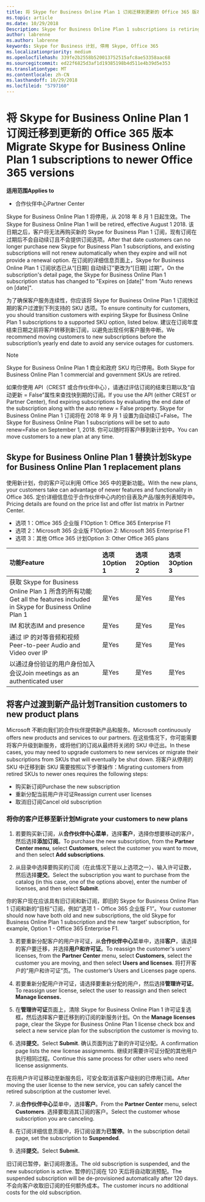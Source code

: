 ```yaml
---
title: 将 Skype for Business Online Plan 1 订阅迁移到更新的 Office 365 版本 | 合作伙伴中心
ms.topic: article
ms.date: 10/29/2018
Description: Skype for Business Online Plan 1 subscriptions is retiring.
author: labrenne
ms.author: labrenne
keywords: Skype for Business 计划, 停用 Skype, Office 365
ms.localizationpriority: medium
ms.openlocfilehash: 339fe2b2558b520013752515afc8ae53358aac68
ms.sourcegitcommit: ed22f6825d3af1d19385198b4d511e4b39d5e353
ms.translationtype: MT
ms.contentlocale: zh-CN
ms.lasthandoff: 10/29/2018
ms.locfileid: "5797160"
---
```

# <a name="migrate-skype-for-business-online-plan-1-subscriptions-to-newer-office-365-versions"></a><span data-ttu-id="3ae11-103">将 Skype for Business Online Plan 1 订阅迁移到更新的 Office 365 版本</span><span class="sxs-lookup"><span data-stu-id="3ae11-103">Migrate Skype for Business Online Plan 1 subscriptions to newer Office 365 versions</span></span>

**<span data-ttu-id="3ae11-104">适用范围</span><span class="sxs-lookup"><span data-stu-id="3ae11-104">Applies to</span></span>**

- <span data-ttu-id="3ae11-105">合作伙伴中心</span><span class="sxs-lookup"><span data-stu-id="3ae11-105">Partner Center</span></span>

<span data-ttu-id="3ae11-106">Skype for Business Online Plan 1 将停用，从 2018 年 8 月 1 日起生效。</span><span class="sxs-lookup"><span data-stu-id="3ae11-106">The Skype for Business Online Plan 1 will be retired, effective August 1 2018.</span></span> <span data-ttu-id="3ae11-107">该日期之后，客户将无法再购买新的 Skype for Business Plan 1 订阅，现有订阅在过期后不会自动续订且不会提供订阅选项。</span><span class="sxs-lookup"><span data-stu-id="3ae11-107">After that date customers can no longer purchase new Skype for Business Plan 1 subscriptions, and existing subscriptions will not renew automatically when they expire and will not provide a renewal option.</span></span> <span data-ttu-id="3ae11-108">在订阅的详细信息页面上，Skype for Business Online Plan 1 订阅状态已从“[日期] 自动续订”更改为“[日期] 过期”。</span><span class="sxs-lookup"><span data-stu-id="3ae11-108">On the subscription's detail page, the Skype for Business Online Plan 1 subscription status has changed to "Expires on [date]" from "Auto renews on [date]".</span></span>  

<span data-ttu-id="3ae11-109">为了确保客户服务连续性，你应该将 Skype for Business Online Plan 1 订阅快过期的客户过渡到下列支持的 SKU 选项。</span><span class="sxs-lookup"><span data-stu-id="3ae11-109">To ensure continuity for customers, you should transition customers with expiring Skype for Business Online Plan 1 subscriptions to a supported SKU option, listed below.</span></span> <span data-ttu-id="3ae11-110">建议在订阅年度结束日期之前将客户转移到新订阅，以避免出现任何客户服务中断。</span><span class="sxs-lookup"><span data-stu-id="3ae11-110">We recommend moving customers to new subscriptions before the subscription’s yearly end date to avoid any service outages for customers.</span></span> 

>[!NOTE]
><span data-ttu-id="3ae11-111">Skype for Business Online Plan 1 商业和政府 SKU 均已停用。</span><span class="sxs-lookup"><span data-stu-id="3ae11-111">Both Skype for Business Online Plan 1 commercial and government SKUs are retired.</span></span>

<span data-ttu-id="3ae11-112">如果你使用 API（CREST 或合作伙伴中心），请通过评估订阅的结束日期以及“自动更新 = False”属性来查找快到期的订阅。</span><span class="sxs-lookup"><span data-stu-id="3ae11-112">If you use the API (either CREST or Partner Center), find expiring subscriptions by evaluating the end date of the subscription along with the auto renew = False property.</span></span> <span data-ttu-id="3ae11-113">Skype for Business Online Plan 1 订阅将在 2018 年 9 月 1 设置为自动续订=False。</span><span class="sxs-lookup"><span data-stu-id="3ae11-113">The Skype for Business Online Plan 1 subscriptions will be set to auto renew=False on September 1, 2018.</span></span> <span data-ttu-id="3ae11-114">你可以随时将客户移到新计划中。</span><span class="sxs-lookup"><span data-stu-id="3ae11-114">You can move customers to a new plan at any time.</span></span> 

## <a name="skype-for-business-online-plan-1-replacement-plans"></a><span data-ttu-id="3ae11-115">Skype for Business Online Plan 1 替换计划</span><span class="sxs-lookup"><span data-stu-id="3ae11-115">Skype for Business Online Plan 1 replacement plans</span></span>

<span data-ttu-id="3ae11-116">使用新计划，你的客户可以利用 Office 365 中的更新功能。</span><span class="sxs-lookup"><span data-stu-id="3ae11-116">With the new plans, your customers take can advantage of newer features and functionality in Office 365.</span></span> <span data-ttu-id="3ae11-117">定价详细信息位于合作伙伴中心内的价目表及产品/服务列表矩阵中。</span><span class="sxs-lookup"><span data-stu-id="3ae11-117">Pricing details are found on the price list and offer list matrix in Partner Center.</span></span> 

- <span data-ttu-id="3ae11-118">选项 1：Office 365 企业版 F1</span><span class="sxs-lookup"><span data-stu-id="3ae11-118">Option 1: Office 365 Enterprise F1</span></span>
- <span data-ttu-id="3ae11-119">选项 2：Microsoft 365 企业版 F1</span><span class="sxs-lookup"><span data-stu-id="3ae11-119">Option 2: Microsoft 365 Enterprise F1</span></span>
- <span data-ttu-id="3ae11-120">选项 3：其他 Office 365 计划</span><span class="sxs-lookup"><span data-stu-id="3ae11-120">Option 3: Other Office 365 plans</span></span>

|**<span data-ttu-id="3ae11-121">功能</span><span class="sxs-lookup"><span data-stu-id="3ae11-121">Feature</span></span>**    |**<span data-ttu-id="3ae11-122">选项 1</span><span class="sxs-lookup"><span data-stu-id="3ae11-122">Option 1</span></span>**   |**<span data-ttu-id="3ae11-123">选项 2</span><span class="sxs-lookup"><span data-stu-id="3ae11-123">Option 2</span></span>**   |**<span data-ttu-id="3ae11-124">选项 3</span><span class="sxs-lookup"><span data-stu-id="3ae11-124">Option 3</span></span>**   |
|:-----------------|:-----------------|:-------------|:------------|
|<span data-ttu-id="3ae11-125">获取 Skype for Business Online Plan 1 所含的所有功能</span><span class="sxs-lookup"><span data-stu-id="3ae11-125">Get all the features included in Skype for Business Online Plan 1</span></span>|<span data-ttu-id="3ae11-126">是</span><span class="sxs-lookup"><span data-stu-id="3ae11-126">Yes</span></span>   |<span data-ttu-id="3ae11-127">是</span><span class="sxs-lookup"><span data-stu-id="3ae11-127">Yes</span></span>   |<span data-ttu-id="3ae11-128">是</span><span class="sxs-lookup"><span data-stu-id="3ae11-128">Yes</span></span>   |
|<span data-ttu-id="3ae11-129">IM 和状态</span><span class="sxs-lookup"><span data-stu-id="3ae11-129">IM and presence</span></span> |<span data-ttu-id="3ae11-130">是</span><span class="sxs-lookup"><span data-stu-id="3ae11-130">Yes</span></span>   |<span data-ttu-id="3ae11-131">是</span><span class="sxs-lookup"><span data-stu-id="3ae11-131">Yes</span></span>   |<span data-ttu-id="3ae11-132">是</span><span class="sxs-lookup"><span data-stu-id="3ae11-132">Yes</span></span>   |
|<span data-ttu-id="3ae11-133">通过 IP 的对等音频和视频</span><span class="sxs-lookup"><span data-stu-id="3ae11-133">Peer-to-peer Audio and Video over IP</span></span>|<span data-ttu-id="3ae11-134">是</span><span class="sxs-lookup"><span data-stu-id="3ae11-134">Yes</span></span>   |<span data-ttu-id="3ae11-135">是</span><span class="sxs-lookup"><span data-stu-id="3ae11-135">Yes</span></span>   |<span data-ttu-id="3ae11-136">是</span><span class="sxs-lookup"><span data-stu-id="3ae11-136">Yes</span></span>   
|<span data-ttu-id="3ae11-137">以通过身份验证的用户身份加入会议</span><span class="sxs-lookup"><span data-stu-id="3ae11-137">Join meetings as an authenticated user</span></span>| <span data-ttu-id="3ae11-138">是</span><span class="sxs-lookup"><span data-stu-id="3ae11-138">Yes</span></span>   |<span data-ttu-id="3ae11-139">是</span><span class="sxs-lookup"><span data-stu-id="3ae11-139">Yes</span></span>   |<span data-ttu-id="3ae11-140">是</span><span class="sxs-lookup"><span data-stu-id="3ae11-140">Yes</span></span>   |

## <a name="transition-customers-to-new-product-plans"></a><span data-ttu-id="3ae11-141">将客户过渡到新产品计划</span><span class="sxs-lookup"><span data-stu-id="3ae11-141">Transition customers to new product plans</span></span>

<span data-ttu-id="3ae11-142">Microsoft 不断向我们的合作伙伴提供新产品和服务。</span><span class="sxs-lookup"><span data-stu-id="3ae11-142">Microsoft continuously offers new products and services to our partners.</span></span> <span data-ttu-id="3ae11-143">在这些情况下，你可能需要将客户升级到新服务，或将他们的订阅从最终将关闭的 SKU 中迁出。</span><span class="sxs-lookup"><span data-stu-id="3ae11-143">In these cases, you may need to upgrade customers to new services or migrate their subscriptions from SKUs that will eventually be shut down.</span></span> <span data-ttu-id="3ae11-144">将客户从停用的 SKU 中迁移到新 SKU 需要按照以下步骤操作：</span><span class="sxs-lookup"><span data-stu-id="3ae11-144">Migrating customers from retired SKUs to newer ones requires the following steps:</span></span>

- <span data-ttu-id="3ae11-145">购买新订阅</span><span class="sxs-lookup"><span data-stu-id="3ae11-145">Purchase the new subscription</span></span>
- <span data-ttu-id="3ae11-146">重新分配当前用户许可证</span><span class="sxs-lookup"><span data-stu-id="3ae11-146">Reassign current user licenses</span></span>
- <span data-ttu-id="3ae11-147">取消旧订阅</span><span class="sxs-lookup"><span data-stu-id="3ae11-147">Cancel old subscription</span></span>

### <a name="migrate-your-customers-to-new-plans"></a><span data-ttu-id="3ae11-148">将你的客户迁移至新计划</span><span class="sxs-lookup"><span data-stu-id="3ae11-148">Migrate your customers to new plans</span></span>

1. <span data-ttu-id="3ae11-149">若要购买新订阅，从**合作伙伴中心菜单**，选择**客户**，选择你想要移动的客户，然后选择**添加订阅**。</span><span class="sxs-lookup"><span data-stu-id="3ae11-149">To purchase the new subscription, from the **Partner Center menu**, select **Customers**, select the customer you want to move, and then select **Add subscriptions**.</span></span>

2. <span data-ttu-id="3ae11-150">从目录中选择要购买的订阅（在此情况下是以上选项之一）、输入许可证数，然后选择**提交**。</span><span class="sxs-lookup"><span data-stu-id="3ae11-150">Select the subscription you want to purchase from the catalog (in this case, one of the options above), enter the number of licenses, and then select **Submit**.</span></span> 

<span data-ttu-id="3ae11-151">你的客户现在应该具有旧订阅和新订阅，即旧的 Skype for Business Online Plan 1 订阅和新的“目标”订阅，例如“选项 1 - Office 365 企业版 F1”。</span><span class="sxs-lookup"><span data-stu-id="3ae11-151">Your customer should now have both old and new subscriptions, the old Skype for Business Online Plan 1  subscription and the new ‘target’ subscription, for example, Option 1 - Office 365 Enterprise F1.</span></span>

3. <span data-ttu-id="3ae11-152">若要重新分配客户的用户许可证，从**合作伙伴中心**菜单中，选择**客户**，请选择的客户要迁移，并选择**用户和许可证**。</span><span class="sxs-lookup"><span data-stu-id="3ae11-152">To reassign the customer's users' licenses, from the **Partner Center** menu, select **Customers**, select the customer you are moving, and then select **Users and licenses**.</span></span> <span data-ttu-id="3ae11-153">将打开客户的“用户和许可证”页。</span><span class="sxs-lookup"><span data-stu-id="3ae11-153">The customer’s Users and Licenses page opens.</span></span>

4. <span data-ttu-id="3ae11-154">若要重新分配用户许可证，请选择要重新分配的用户，然后选择**管理许可证**。</span><span class="sxs-lookup"><span data-stu-id="3ae11-154">To reassign user license, select the user to reassign and then select **Manage licenses.**</span></span>

5. <span data-ttu-id="3ae11-155">在**管理许可证**页面上，清除 Skype for Business Online Plan 1 许可证复选框，然后选择客户要迁移到的订阅的新服务计划。</span><span class="sxs-lookup"><span data-stu-id="3ae11-155">On the **Manage licenses** page, clear the Skype for Business Online Plan 1 license check box and select a new service plan for the subscription the customer is moving to.</span></span>

6. <span data-ttu-id="3ae11-156">选择**提交**。</span><span class="sxs-lookup"><span data-stu-id="3ae11-156">Select **Submit**.</span></span> <span data-ttu-id="3ae11-157">确认页面列出了新的许可证分配。</span><span class="sxs-lookup"><span data-stu-id="3ae11-157">A confirmation page lists the new license assignments.</span></span> <span data-ttu-id="3ae11-158">继续对需要许可证分配的其他用户执行相同过程。</span><span class="sxs-lookup"><span data-stu-id="3ae11-158">Continue this same process for other users who need license assignments.</span></span>

<span data-ttu-id="3ae11-159">在将用户许可证移动至新服务后，可安全取消该客户级别的已停用订阅。</span><span class="sxs-lookup"><span data-stu-id="3ae11-159">After moving the user license to the new service, you can safely cancel the retired subscription at the customer level.</span></span>

7. <span data-ttu-id="3ae11-160">从**合作伙伴中心**菜单中，选择**客户**。</span><span class="sxs-lookup"><span data-stu-id="3ae11-160">From the **Partner Center** menu, select **Customers**.</span></span> <span data-ttu-id="3ae11-161">选择要取消其订阅的客户。</span><span class="sxs-lookup"><span data-stu-id="3ae11-161">Select the customer whose subscription you are canceling.</span></span>

8. <span data-ttu-id="3ae11-162">在订阅详细信息页面中，将订阅设置为**已暂停**。</span><span class="sxs-lookup"><span data-stu-id="3ae11-162">In the subscription detail page, set the subscription to **Suspended**.</span></span>

9. <span data-ttu-id="3ae11-163">选择**提交**。</span><span class="sxs-lookup"><span data-stu-id="3ae11-163">Select **Submit.**</span></span>

<span data-ttu-id="3ae11-164">旧订阅已暂停，新订阅将激活。</span><span class="sxs-lookup"><span data-stu-id="3ae11-164">The old subscription is suspended, and the new subscription is active.</span></span> <span data-ttu-id="3ae11-165">暂停的订阅在 120 天后将自动取消预配。</span><span class="sxs-lookup"><span data-stu-id="3ae11-165">The suspended subscription will be de-provisioned automatically after 120 days.</span></span> <span data-ttu-id="3ae11-166">不会向客户收取旧订阅的任何额外成本。</span><span class="sxs-lookup"><span data-stu-id="3ae11-166">The customer incurs no additional costs for the old subscription.</span></span>

